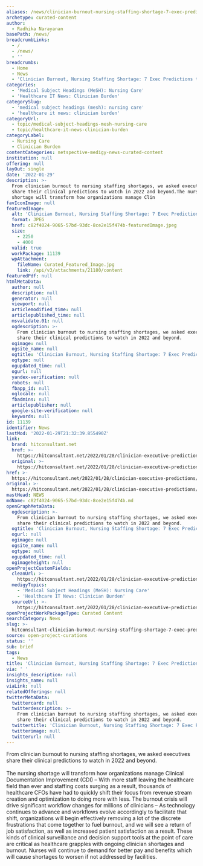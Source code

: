 ```yaml
---
aliases: /news/clinician-burnout-nursing-staffing-shortage-7-exec-predictions-to-watch
archetype: curated-content
author:
  - Radhika Narayanan
basePath: /news/
breadcrumbLinks:
  - /
  - /news/
  - ''
breadcrumbs:
  - Home
  - News
  - 'Clinician Burnout, Nursing Staffing Shortage: 7 Exec Predictions to Watch'
categories:
  - 'Medical Subject Headings (MeSH): Nursing Care'
  - 'Healthcare IT News: Clinician Burden'
categorySlug:
  - 'medical subject headings (mesh): nursing care'
  - 'healthcare it news: clinician burden'
categoryUrl:
  - topic/medical-subject-headings-mesh-nursing-care
  - topic/healthcare-it-news-clinician-burden
categoryLabel:
  - Nursing Care
  - Clinician Burden
contentCategories: netspective-medigy-news-curated-content
institution: null
offering: null
layOut: single
date: '2022-01-29'
description: >-
  From clinician burnout to nursing staffing shortages, we asked executives
  share their clinical predictions to watch in 2022 and beyond.The nursing
  shortage will transform how organizations manage Clin
favIconImage: null
featuredImage:
  alt: 'Clinician Burnout, Nursing Staffing Shortage: 7 Exec Predictions to Watch'
  format: JPEG
  href: c82f4024-9065-57bd-93dc-8ce2e15f474b-featuredImage.jpeg
  size:
    - 2250
    - 4000
  valid: true
  workPackage: 11139
  wpAttachment:
    fileName: Curated_Featured_Image.jpg
    link: /api/v3/attachments/21180/content
featuredPdf: null
htmlMetaData:
  author: null
  description: null
  generator: null
  viewport: null
  articlemodified_time: null
  articlepublished_time: null
  msvalidate.01: null
  ogdescription: >-
    From clinician burnout to nursing staffing shortages, we asked executives
    share their clinical predictions to watch in 2022 and beyond.
  ogimage: null
  ogsite_name: null
  ogtitle: 'Clinician Burnout, Nursing Staffing Shortage: 7 Exec Predictions to Watch'
  ogtype: null
  ogupdated_time: null
  ogurl: null
  yandex-verification: null
  robots: null
  fbapp_id: null
  oglocale: null
  fbadmins: null
  articlepublisher: null
  google-site-verification: null
  keywords: null
id: 11139
identifier: News
lastMod: '2022-01-29T21:32:39.855490Z'
link:
  brand: hitconsultant.net
  href: >-
    https://hitconsultant.net/2022/01/28/clinician-executive-predictions/#.YfWx-OrP1PY
  original: >-
    https://hitconsultant.net/2022/01/28/clinician-executive-predictions/#.YfWx-OrP1PY
href: >-
  https://hitconsultant.net/2022/01/28/clinician-executive-predictions/#.YfWx-OrP1PY
original: >-
  https://hitconsultant.net/2022/01/28/clinician-executive-predictions/#.YfWx-OrP1PY
mastHead: NEWS
mdName: c82f4024-9065-57bd-93dc-8ce2e15f474b.md
openGraphMetaData:
  ogdescription: >-
    From clinician burnout to nursing staffing shortages, we asked executives
    share their clinical predictions to watch in 2022 and beyond.
  ogtitle: 'Clinician Burnout, Nursing Staffing Shortage: 7 Exec Predictions to Watch'
  ogurl: null
  ogimage: null
  ogsite_name: null
  ogtype: null
  ogupdated_time: null
  ogimageheight: null
openProjectCustomFields:
  cleanUrl: >-
    https://hitconsultant.net/2022/01/28/clinician-executive-predictions/#.YfWx-OrP1PY
  medigyTopics:
    - 'Medical Subject Headings (MeSH): Nursing Care'
    - 'Healthcare IT News: Clinician Burden'
  sourceUrl: >-
    https://hitconsultant.net/2022/01/28/clinician-executive-predictions/#.YfWx-OrP1PY
openProjectWorkPackageType: Curated Content
searchCategory: News
slug: >-
  hitconsultant-clinician-burnout-nursing-staffing-shortage-7-exec-predictions-to-watch
source: open-project-curations
status: ''
sub: brief
tags:
  - News
title: 'Clinician Burnout, Nursing Staffing Shortage: 7 Exec Predictions to Watch'
via: ' '
insights_description: null
insights_name: null
viaLink: null
relatedOfferings: null
twitterMetaData:
  twittercard: null
  twitterdescription: >-
    From clinician burnout to nursing staffing shortages, we asked executives
    share their clinical predictions to watch in 2022 and beyond.
  twittertitle: 'Clinician Burnout, Nursing Staffing Shortage: 7 Exec Predictions to Watch'
  twitterimage: null
  twitterurl: null
---
```

<p>From clinician burnout to nursing staffing shortages, we asked executives share their clinical predictions to watch in 2022 and beyond.<br><br>The nursing shortage will transform how organizations manage Clinical Documentation Improvement (CDI) – With more staff leaving the healthcare field than ever and staffing costs surging as a result, thousands of healthcare CFOs have had to quickly shift their focus from revenue stream creation and optimization to doing more with less.
The burnout crisis will drive significant workflow changes for millions of clinicians – As technology continues to advance and workflows evolve accordingly to facilitate that shift, organizations will begin effectively removing a lot of the discrete frustrations that come together to fuel burnout, and we will see a return of job satisfaction, as well as increased patient satisfaction as a result.
These kinds of clinical surveillance and decision support tools at the point of care are critical as healthcare grapples with ongoing clinician shortages and burnout.
Nurses will continue to demand for better pay and benefits which will cause shortages to worsen if not addressed by facilities.</p>